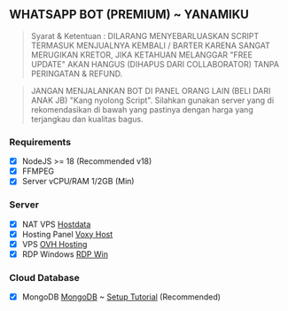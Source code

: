 ## WHATSAPP BOT (PREMIUM) ~ YANAMIKU

> Syarat & Ketentuan : DILARANG MENYEBARLUASKAN SCRIPT TERMASUK MENJUALNYA KEMBALI / BARTER KARENA SANGAT MERUGIKAN KRETOR, JIKA KETAHUAN MELANGGAR "FREE UPDATE" AKAN HANGUS (DIHAPUS DARI COLLABORATOR) TANPA PERINGATAN & REFUND.

> JANGAN MENJALANKAN BOT DI PANEL ORANG LAIN (BELI DARI ANAK JB) "Kang nyolong Script". Silahkan gunakan server yang di rekomendasikan di bawah yang pastinya dengan harga yang terjangkau dan kualitas bagus.

### Requirements

- [x] NodeJS >= 18 (Recommended v18)
- [x] FFMPEG
- [x] Server vCPU/RAM 1/2GB (Min)

### Server

- [x] NAT VPS [Hostdata](https://hostdata.id/nat-vps-usa/)
- [x] Hosting Panel [Voxy Host](https://voxyhost.com/)
- [x] VPS [OVH Hosting](https://www.ovhcloud.com/asia/vps/)
- [x] RDP Windows [RDP Win](https://www.rdpwin.com/rdpbot.php)

### Cloud Database

- [x] MongoDB [MongoDB](https://www.mongodb.com) ~ [Setup Tutorial](https://youtu.be/-9lfyWz0SdE?si=nmyA6qeBYKbO4R45) (Recommended)
